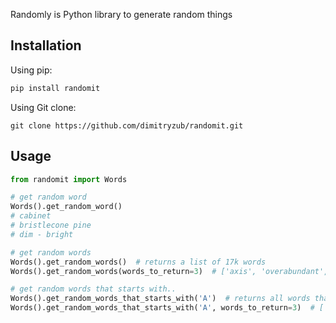 
Randomly is Python library to generate random things


## Installation
Using pip:
```python
pip install randomit
```

Using Git clone:
```
git clone https://github.com/dimitryzub/randomit.git
```


## Usage

```python
from randomit import Words

# get random word
Words().get_random_word()
# cabinet
# bristlecone pine
# dim - bright

# get random words
Words().get_random_words()  # returns a list of 17k words
Words().get_random_words(words_to_return=3)  # ['axis', 'overabundant', 'superuser']

# get random words that starts with..
Words().get_random_words_that_starts_with('A')  # returns all words that starts with letter "A" 
Words().get_random_words_that_starts_with('A', words_to_return=3)  # ['abandoned', 'able', 'absolute']
```

